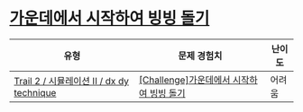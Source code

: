 # [가운데에서 시작하여 빙빙 돌기](https://www.codetree.ai/trails/complete/curated-cards/challenge-snail-start-from-center)

|유형|문제 경험치|난이도|
|---|---|---|
|[Trail 2 / 시뮬레이션 II / dx dy technique](https://www.codetree.ai/trail-info/novice-mid/)|[[Challenge]가운데에서 시작하여 빙빙 돌기](https://www.codetree.ai/trails/complete/curated-cards/challenge-snail-start-from-center/)|어려움|

